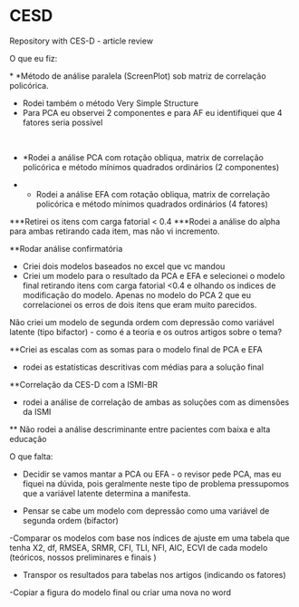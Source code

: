 # CESD
Repository with CES-D - article review 

O que eu fiz:

​​* *Método de análise paralela (ScreenPlot) sob matriz de correlação policórica.
        
- Rodei também o método Very Simple Structure 
- Para PCA eu observei 2 componentes e para AF eu identifiquei que 4 fatores seria possível

​ ​
* *Rodei a análise PCA com rotação obliqua, matrix de correlação policórica e método mínimos quadrados ordinários (2 componentes)

* * Rodei a análise EFA com rotação obliqua, matrix de correlação policórica e método mínimos quadrados ordinários (4 fatores)

***Retirei os itens com carga fatorial < 0.4
***Rodei a análise do alpha para ambas retirando cada item, mas não vi incremento.


**Rodar análise confirmatória
- Criei dois modelos baseados no excel que vc mandou
- Criei um modelo para o resultado da PCA e EFA e selecionei o modelo final retirando itens com carga fatorial <0.4 e olhando os indices de modificação do modelo. Apenas no modelo do PCA 2 que eu correlacionei os erros de dois itens que eram muito parecidos.

Não criei um modelo de segunda ordem com depressão como variável latente (tipo bifactor) - como é a teoria e os outros artigos sobre o tema? 

**Criei as escalas com as somas para o modelo final de PCA e EFA 
  - rodei as estatísticas descritivas com médias para a solução final

**Correlação da CES-D com a ISMI-BR
 - rodei a análise de correlação de ambas as soluções com as dimensões da ISMI

** Não rodei a análise descriminante entre pacientes com baixa e alta educação


O que falta: 

- Decidir se vamos mantar a PCA ou EFA - o revisor pede PCA, mas eu fiquei na dúvida, pois geralmente neste tipo de problema pressupomos que a variável latente determina a manifesta. 

- Pensar se cabe um modelo com depressão como uma variável de segunda ordem (bifactor) 

-Comparar os modelos com base nos índices de ajuste em uma tabela que tenha X2, df, RMSEA, SRMR, CFI, TLI, NFI, AIC, ECVI de cada modelo (teóricos, nossos preliminares e finais )

- Transpor os resultados para tabelas nos artigos (indicando os fatores)

-Copiar a figura do modelo final ou criar uma nova no word 
